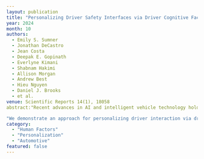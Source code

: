 ```yaml
---
layout: publication
title: "Personalizing Driver Safety Interfaces via Driver Cognitive Factors Inference"
year: 2024
month: 10
authors:
  - Emily S. Sumner
  - Jonathan DeCastro
  - Jean Costa
  - Deepak E. Gopinath
  - Everlyne Kimani
  - Shabnam Hakimi
  - Allison Morgan
  - Andrew Best
  - Hieu Nguyen
  - Daniel J. Brooks
  - et al.
venue: Scientific Reports 14(1), 18058
abstract:"Recent advances in AI and intelligent vehicle technology hold promise to revolutionize mobility and transportation, in the form of advanced driving assistance (ADAS) interfaces. Although it is widely recognized that certain cognitive factors, such as impulsivity and inhibitory control, are related to risky driving behavior, play a significant role in on-road risk-taking, existing systems fail to leverage such factors. Varying levels of these cognitive factors could influence the effectiveness and acceptance of driver safety interfaces."

"We demonstrate an approach for personalizing driver interaction via driver safety interfaces that are triggered based on a learned recurrent neural network. The network is trained from a population of human drivers to infer impulsivity and inhibitory control from recent driving behavior. Using a high-fidelity vehicle motion simulator, we demonstrate the ability to deduce these factors from driver behavior. We then use these inferred factors to make instantaneous determinations on whether or not to engage a driver safety interface. This interface aims to decrease a driver's speed during yellow lights and reduce their inclination to run through them."
category:
  - "Human Factors"
  - "Personalization"
  - "Automotive"
featured: false
---
```

